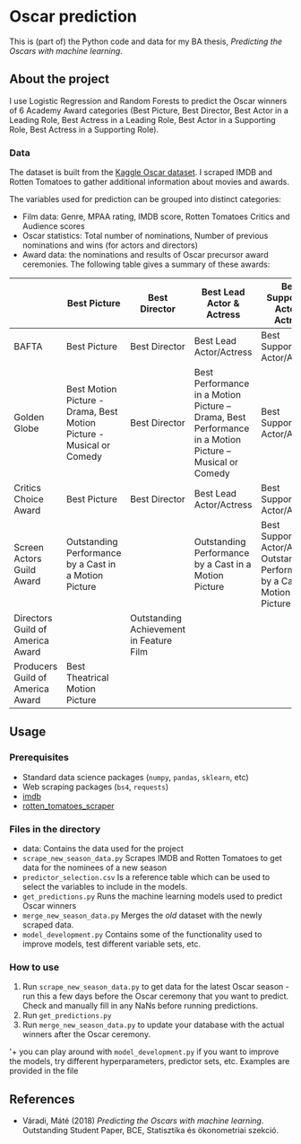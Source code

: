 # Oscar prediction

This is (part of) the Python code and data for my BA thesis, _Predicting the Oscars with machine learning_.

## About the project
I use Logistic Regression and Random Forests to predict the Oscar winners of 6 Academy Award categories (Best Picture, Best Director, Best Actor in a Leading Role, Best Actress in a Leading Role, Best Actor in a Supporting Role, Best Actress in a Supporting Role). 

### Data
The dataset is built from the [Kaggle Oscar dataset](https://www.kaggle.com/unanimad/the-oscar-award). I scraped IMDB and Rotten Tomatoes to gather additional information about movies and awards. 

The variables used for prediction can be grouped into distinct categories:

- Film data: Genre, MPAA rating, IMDB score, Rotten Tomatoes Critics and Audience scores
- Oscar statistics: Total number of nominations, Number of previous nominations and wins (for actors and directors)
- Award data: the nominations and results of Oscar precursor award ceremonies. The following table gives a summary of these awards:

|                                  | Best Picture                                                         | Best Director                           | Best Lead Actor & Actress                                                                               | Best Supporting Actor & Actress                                                      |
|----------------------------------|----------------------------------------------------------------------|-----------------------------------------|---------------------------------------------------------------------------------------------------------|--------------------------------------------------------------------------------------|
| BAFTA                            | Best Picture                                                         | Best Director                           | Best Lead Actor/Actress                                                                                 | Best Supporting Actor/Actress                                                        |
| Golden Globe                     | Best Motion Picture - Drama, Best Motion Picture - Musical or Comedy | Best Director                           | Best Performance in a Motion Picture – Drama,  Best Performance in a Motion Picture – Musical or Comedy | Best Supporting Actor/Actress                                                        |
| Critics Choice Award             | Best Picture                                                         | Best Director                           | Best Lead Actor/Actress                                                                                 | Best Supporting Actor/Actress                                                        |
| Screen Actors Guild Award        | Outstanding Performance by a Cast in a Motion Picture                |                                         | Outstanding Performance by a Cast in a Motion Picture                                                   | Best Supporting Actor/Actress, Outstanding Performance by a Cast in a Motion Picture |
| Directors Guild of America Award |                                                                      | Outstanding Achievement in Feature Film |                                                                                                         |                                                                                      |
| Producers Guild of America Award | Best Theatrical Motion Picture                                       |                                         |                                                                                                         |                                                                                      |
## Usage

### Prerequisites

- Standard data science packages (`numpy`, `pandas`, `sklearn`, etc)
- Web scraping packages (`bs4`, `requests`)
- [imdb](https://imdbpy.github.io/)
- [rotten_tomatoes_scraper](https://pypi.org/project/rotten-tomatoes-scraper/)

### Files in the directory

- data: Contains the data used for the project
- `scrape_new_season_data.py` Scrapes IMDB and Rotten Tomatoes to get data for the nominees of a new season
- `predictor_selection.csv` Is a reference table which can be used to select the variables to include in the models.
- `get_predictions.py` Runs the machine learning models used to predict Oscar winners
- `merge_new_season_data.py` Merges the _old_ dataset with the newly scraped data.
- `model_development.py` Contains some of the functionality used to improve models, test different variable sets, etc.

### How to use

1. Run `scrape_new_season_data.py` to get data for the latest Oscar season - run this a few days before the Oscar ceremony that you want to predict. Check and manually fill in any NaNs before running predictions.
2. Run `get_predictions.py`
3. Run `merge_new_season_data.py` to update your database with the actual winners after the Oscar ceremony.

'+ you can play around with  `model_development.py` if you want to improve the models, try different hyperparameters, predictor sets, etc. Examples are provided in the file

## References

- Váradi, Máté (2018) _Predicting the Oscars with machine learning._ Outstanding Student Paper, BCE, Statisztika és ökonometriai szekció.
